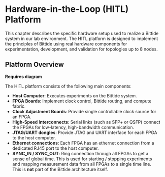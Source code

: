 <!--
SPDX-FileCopyrightText: 2025 Google LLC

SPDX-License-Identifier: Apache-2.0
-->

# Hardware-in-the-Loop (HITL) Platform

This chapter describes the specific hardware setup used to realize a Bittide system in our lab environment. The HITL platform is designed to implement the principles of Bittide using real hardware components for experimentation, development, and validation for topologies up to 8 nodes.

## Platform Overview
**Requires diagram**

The HITL platform consists of the following main components:

- **Host Computer**: Executes experiments on the Bittide system.
- **FPGA Boards**: Implement clock control, Bittide routing, and compute fabric.
- **Clock Adjustment Boards**: Provide single controllable clock source for an FPGA.
- **High-Speed Interconnects**: Serial links (such as SFP+ or QSFP) connect the FPGAs for low-latency, high-bandwidth communication.
- **JTAG/UART dongles**: Provide JTAG and UART interface for each FPGA to the host computer.
- **Ethernet connections**: Each FPGA has an ethernet connection from a dedicated RJ45 port to the host computer.
- **SYNC_IN / SYNC_OUT**: Ring connection through all FPGAs to get a sense of global time. This is used for starting / stopping experiments and mapping measurement data from all FPGAs to a single time line. This is **not** part of the Bittide architecture itself.
